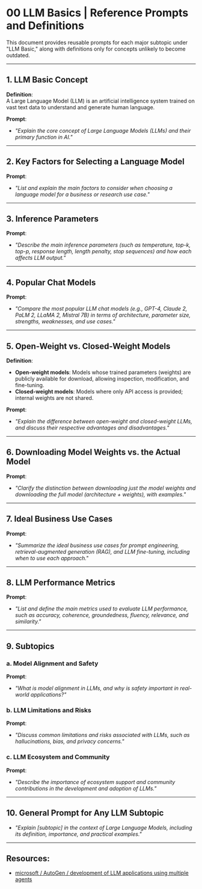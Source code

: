 # 00 LLM Basics | Reference Prompts and Definitions

This document provides reusable prompts for each major subtopic under "LLM Basic," along with definitions only for concepts unlikely to become outdated. 

---

## 1. LLM Basic Concept

**Definition**:  
A Large Language Model (LLM) is an artificial intelligence system trained on vast text data to understand and generate human language.

**Prompt**:  
- *"Explain the core concept of Large Language Models (LLMs) and their primary function in AI."*

---

## 2. Key Factors for Selecting a Language Model

**Prompt**:  
- *"List and explain the main factors to consider when choosing a language model for a business or research use case."*

---

## 3. Inference Parameters

**Prompt**:  
- *"Describe the main inference parameters (such as temperature, top-k, top-p, response length, length penalty, stop sequences) and how each affects LLM output."*

---

## 4. Popular Chat Models

**Prompt**:  
- *"Compare the most popular LLM chat models (e.g., GPT-4, Claude 2, PaLM 2, LLaMA 2, Mistral 7B) in terms of architecture, parameter size, strengths, weaknesses, and use cases."*

---

## 5. Open-Weight vs. Closed-Weight Models

**Definition**:  
- **Open-weight models**: Models whose trained parameters (weights) are publicly available for download, allowing inspection, modification, and fine-tuning.
- **Closed-weight models**: Models where only API access is provided; internal weights are not shared.

**Prompt**:  
- *"Explain the difference between open-weight and closed-weight LLMs, and discuss their respective advantages and disadvantages."*

---

## 6. Downloading Model Weights vs. the Actual Model

**Prompt**:  
- *"Clarify the distinction between downloading just the model weights and downloading the full model (architecture + weights), with examples."*

---

## 7. Ideal Business Use Cases

**Prompt**:  
- *"Summarize the ideal business use cases for prompt engineering, retrieval-augmented generation (RAG), and LLM fine-tuning, including when to use each approach."*

---

## 8. LLM Performance Metrics

**Prompt**:  
- *"List and define the main metrics used to evaluate LLM performance, such as accuracy, coherence, groundedness, fluency, relevance, and similarity."*

---

## 9. Subtopics

### a. Model Alignment and Safety

**Prompt**:  
- *"What is model alignment in LLMs, and why is safety important in real-world applications?"*

### b. LLM Limitations and Risks

**Prompt**:  
- *"Discuss common limitations and risks associated with LLMs, such as hallucinations, bias, and privacy concerns."*

### c. LLM Ecosystem and Community

**Prompt**:  
- *"Describe the importance of ecosystem support and community contributions in the development and adoption of LLMs."*

---

## 10. General Prompt for Any LLM Subtopic

- *"Explain [subtopic] in the context of Large Language Models, including its definition, importance, and practical examples."*

---


## Resources:
- [microsoft / AutoGen / development of LLM applications using multiple agents  ](https://microsoft.github.io/autogen/docs/Getting-Started)
